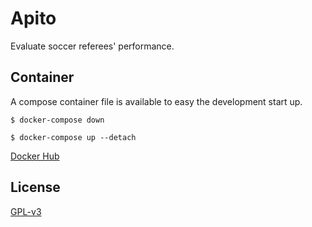 # Apito

Evaluate soccer referees' performance.

## Container

A compose container file is available to easy the development start up.

    $ docker-compose down 

    $ docker-compose up --detach


[Docker Hub](https://hub.docker.com/r/easbarbosa/apito)

## License

[GPL-v3](https://www.gnu.org/licenses/gpl-3.0.en.html)
